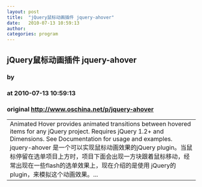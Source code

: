```yaml
---
layout: post
title:  "jQuery鼠标动画插件 jquery-ahover"
date:   2010-07-13 10:59:13
author: 
categories: program
---
```


## jQuery鼠标动画插件 jquery-ahover
### by 
### at 2010-07-13 10:59:13
### original <http://www.oschina.net/p/jquery-ahover>

<table width="100%"><tr></tr>
				<td valign="top">Animated Hover provides animated transitions between hovered items for  any jQuery project. Requires jQuery 1.2+ and Dimensions.  See Documentation for usage and examples.
jquery-ahover 是一个可以实现鼠标动画效果的jQuery  plugin。当鼠标停留在选单项目上方时，项目下面会出现一方块跟着鼠标移动，经常出现在一些flash的选单效果上，现在介绍的是使用  jQuery的plugin，来模拟这个动画效果。...</td>
		</table>